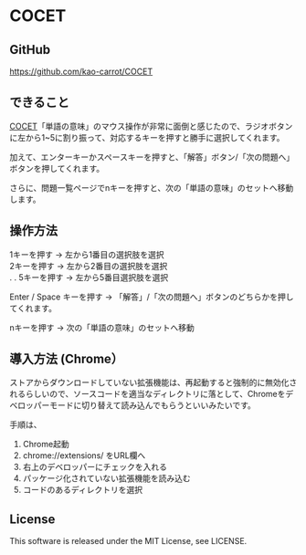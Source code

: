# COCET

## GitHub
https://github.com/kao-carrot/COCET

## できること
[COCET](http://redgate.linguaporta.jp/)「単語の意味」のマウス操作が非常に面倒と感じたので、ラジオボタンに左から1~5に割り振って、対応するキーを押すと勝手に選択してくれます。  
  
加えて、エンターキーかスペースキーを押すと、「解答」ボタン/「次の問題へ」ボタンを押してくれます。  

さらに、問題一覧ページでnキーを押すと、次の「単語の意味」のセットへ移動します。  
  
## 操作方法
1キーを押す -> 左から1番目の選択肢を選択  
2キーを押す -> 左から2番目の選択肢を選択  
.
.
5キーを押す -> 左から5番目選択肢を選択  
  
Enter / Space キーを押す -> 「解答」/「次の問題へ」ボタンのどちらかを押してくれます。  

nキーを押す -> 次の「単語の意味」のセットへ移動  
  

## 導入方法 (Chrome）
  
ストアからダウンロードしていない拡張機能は、再起動すると強制的に無効化されるらしいので、ソースコードを適当なディレクトリに落として、Chromeをデベロッパーモードに切り替えて読み込んでもらうといいみたいです。  

手順は、  
1. Chrome起動
2. chrome://extensions/ をURL欄へ
3. 右上のデベロッパーにチェックを入れる
4. パッケージ化されていない拡張機能を読み込む
5. コードのあるディレクトリを選択

## License
This software is released under the MIT License, see LICENSE.  
